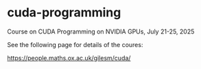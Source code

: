 # cuda-programming

Course on CUDA Programming on NVIDIA GPUs, July 21-25, 2025

See the following page for details of the coures:

https://people.maths.ox.ac.uk/gilesm/cuda/

